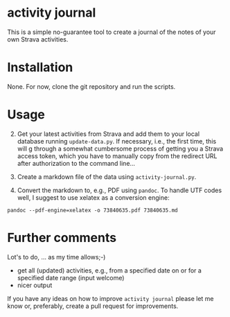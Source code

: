 # activity journal

This is a simple no-guarantee tool to create a journal of the notes of your own
Strava activities.

# Installation

None. For now, clone the git repository and run the scripts.

# Usage

2. Get your latest activities from Strava and add them to your local database
running `update-data.py`. If necessary, i.e., the first time, this will g
through a somewhat cumbersome process of getting you a Strava access token,
which you have to manually copy from the redirect URL after authorization to the
command line...

3. Create a markdown file of the data using `activity-journal.py`.

4. Convert the markdown to, e.g., PDF using `pandoc`. To handle UTF codes well,
I suggest to use xelatex as a conversion engine:
```
pandoc --pdf-engine=xelatex -o 73840635.pdf 73840635.md
```


# Further comments

Lot's to do, ... as my time allows;-)
- get all (updated) activities, e.g., from a specified date on or for a
  specified date range (input welcome)
- nicer output

If you have any ideas on how to improve `activity journal` please let me know
or, preferably, create a pull request for improvements.
